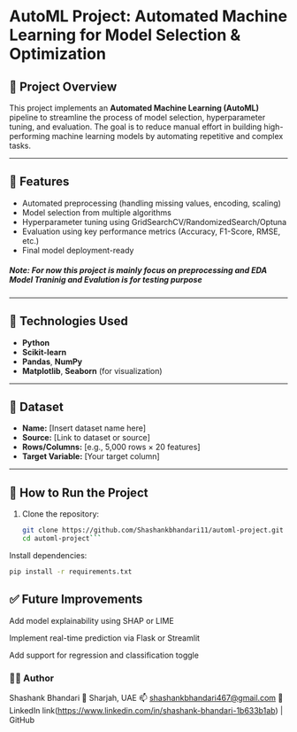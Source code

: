 #  AutoML Project: Automated Machine Learning for Model Selection & Optimization

## 📁 Project Overview

This project implements an **Automated Machine Learning (AutoML)** pipeline to streamline the process of model selection, hyperparameter tuning, and evaluation. The goal is to reduce manual effort in building high-performing machine learning models by automating repetitive and complex tasks.

---

## 🔧 Features

- Automated preprocessing (handling missing values, encoding, scaling)
- Model selection from multiple algorithms
- Hyperparameter tuning using GridSearchCV/RandomizedSearch/Optuna
- Evaluation using key performance metrics (Accuracy, F1-Score, RMSE, etc.)
- Final model deployment-ready
##### Note: For now this project is mainly focus on preprocessing and EDA Model Traninig and Evalution is for testing purpose  
---

## 🧠 Technologies Used

- **Python**
- **Scikit-learn**
- **Pandas**, **NumPy**
- **Matplotlib**, **Seaborn** (for visualization)


---

## 📂 Dataset

- **Name:** [Insert dataset name here]
- **Source:** [Link to dataset or source]
- **Rows/Columns:** [e.g., 5,000 rows × 20 features]
- **Target Variable:** [Your target column]

---

## 🚀 How to Run the Project

1. Clone the repository:

   ```bash
   git clone https://github.com/Shashankbhandari11/automl-project.git
   cd automl-project```
   
Install dependencies:
```bash
pip install -r requirements.txt
```




## ✅ Future Improvements
Add model explainability using SHAP or LIME

Implement real-time prediction via Flask or Streamlit

Add support for regression and classification toggle

### 🙋‍♂️ Author
Shashank Bhandari
📍 Sharjah, UAE
📫 shashankbhandari467@gmail.com
🔗 LinkedIn link(https://www.linkedin.com/in/shashank-bhandari-1b633b1ab) 
| GitHub
